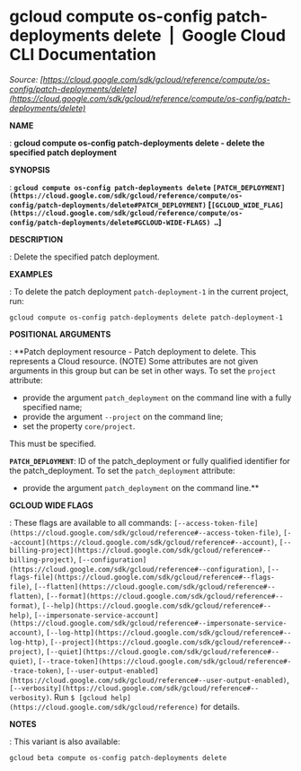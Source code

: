 # gcloud compute os-config patch-deployments delete  |  Google Cloud CLI Documentation

*Source: [https://cloud.google.com/sdk/gcloud/reference/compute/os-config/patch-deployments/delete](https://cloud.google.com/sdk/gcloud/reference/compute/os-config/patch-deployments/delete)*

**NAME**

: **gcloud compute os-config patch-deployments delete - delete the specified patch deployment**

**SYNOPSIS**

: **`gcloud compute os-config patch-deployments delete` `[PATCH_DEPLOYMENT](https://cloud.google.com/sdk/gcloud/reference/compute/os-config/patch-deployments/delete#PATCH_DEPLOYMENT)` [`[GCLOUD_WIDE_FLAG](https://cloud.google.com/sdk/gcloud/reference/compute/os-config/patch-deployments/delete#GCLOUD-WIDE-FLAGS) …`]**

**DESCRIPTION**

: Delete the specified patch deployment.

**EXAMPLES**

: To delete the patch deployment `patch-deployment-1` in the current
project, run:

```
gcloud compute os-config patch-deployments delete patch-deployment-1
```

**POSITIONAL ARGUMENTS**

: **Patch deployment resource - Patch deployment to delete. This represents a Cloud
resource. (NOTE) Some attributes are not given arguments in this group but can
be set in other ways.
To set the `project` attribute:

- provide the argument `patch_deployment` on the command line with a
fully specified name;
- provide the argument `--project` on the command line;
- set the property `core/project`.

This must be specified.

**`PATCH_DEPLOYMENT`**:
ID of the patch_deployment or fully qualified identifier for the
patch_deployment.
To set the `patch_deployment` attribute:

- provide the argument `patch_deployment` on the command line.**

**GCLOUD WIDE FLAGS**

: These flags are available to all commands: `[--access-token-file](https://cloud.google.com/sdk/gcloud/reference#--access-token-file)`,
`[--account](https://cloud.google.com/sdk/gcloud/reference#--account)`, `[--billing-project](https://cloud.google.com/sdk/gcloud/reference#--billing-project)`,
`[--configuration](https://cloud.google.com/sdk/gcloud/reference#--configuration)`,
`[--flags-file](https://cloud.google.com/sdk/gcloud/reference#--flags-file)`,
`[--flatten](https://cloud.google.com/sdk/gcloud/reference#--flatten)`, `[--format](https://cloud.google.com/sdk/gcloud/reference#--format)`, `[--help](https://cloud.google.com/sdk/gcloud/reference#--help)`, `[--impersonate-service-account](https://cloud.google.com/sdk/gcloud/reference#--impersonate-service-account)`,
`[--log-http](https://cloud.google.com/sdk/gcloud/reference#--log-http)`,
`[--project](https://cloud.google.com/sdk/gcloud/reference#--project)`, `[--quiet](https://cloud.google.com/sdk/gcloud/reference#--quiet)`, `[--trace-token](https://cloud.google.com/sdk/gcloud/reference#--trace-token)`, `[--user-output-enabled](https://cloud.google.com/sdk/gcloud/reference#--user-output-enabled)`,
`[--verbosity](https://cloud.google.com/sdk/gcloud/reference#--verbosity)`.
Run `$ [gcloud help](https://cloud.google.com/sdk/gcloud/reference)` for details.

**NOTES**

: This variant is also available:

```
gcloud beta compute os-config patch-deployments delete
```